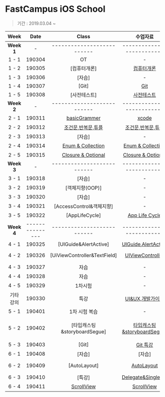# FastCampus iOS School
> 기간 : 2019.03.04 ~

| Week | Date | Class | 수업자료 |  과제 |
| :---: | :---: | :---: | :---: | :---: |
| **Week 1** | - | -------------------------- | -------------------------- | -------------------------- | 
| 1 - 1 | 190304 | OT | - | - |
| 1 - 2 | 190305 | [컴퓨터개론] | [컴퓨터개론](https://github.com/92pino/IOS_pino/blob/master/%EC%88%98%EC%97%85%EC%9E%90%EB%A3%8C/20180305/%EC%BB%B4%ED%93%A8%ED%84%B0%20%EA%B0%9C%EB%A1%A0.pdf) |
| 1 - 3 | 190306 | [자습] | - | - |
| 1 - 4 | 190307 | [Git] | [Git](https://github.com/92pino/IOS_pino/tree/master/%EC%88%98%EC%97%85%EC%9E%90%EB%A3%8C/20190307%20-%20Git) | - |
| 1 - 5 | 190308 | [사전테스트] | [사전테스트](https://github.com/92pino/IOS_pino/blob/master/%EC%88%98%EC%97%85%EC%9E%90%EB%A3%8C/20190308%20-%20%EC%82%AC%EC%A0%84%ED%85%8C%EC%8A%A4%ED%8A%B8/test1.pdf) | - |
| **Week 2** | - | -------------------------- | -------------------------- | -------------------------- |
| 2 - 1 | 190311 | [basicGrammer](https://github.com/92pino/IOS_pino/tree/master/Class/xcode%26swiftGrammer/Basics(1).playground/Pages) | [xcode](https://github.com/92pino/IOS_pino/blob/master/%EC%88%98%EC%97%85%EC%9E%90%EB%A3%8C/20190311%20-%20Xcode/Xcode.pdf) | [과제](https://github.com/92pino/IOS_pino/blob/master/%EA%B3%BC%EC%A0%9C/20190311/20190311_function.playground/Contents.swift) |
| 2 - 2 | 190312 | [조건문,반복문,튜플](https://github.com/92pino/IOS_pino/blob/master/Class/20190312-conditional/20190312.playground/Contents.swift) | [조건문,반복문,튜플](https://github.com/92pino/IOS_pino/tree/master/%EC%88%98%EC%97%85%EC%9E%90%EB%A3%8C/20190312%20-%20%EC%A1%B0%EA%B1%B4%EB%AC%B8%2C%20%EB%B0%98%EB%B3%B5%EB%AC%B8%2C%20%ED%8A%9C%ED%94%8C/Basics(2).playground/Pages) | [과제](https://github.com/92pino/IOS_pino/blob/master/%EA%B3%BC%EC%A0%9C/20190312/20190312_practice.playground/Contents.swift) |
| 2 - 3 | 190313 | [자습] | - | - |
| 2 - 4 | 190314 | [Enum & Collection]() | [Enum & Collection](https://github.com/92pino/IOS_pino/tree/master/%EC%88%98%EC%97%85%EC%9E%90%EB%A3%8C/20190314%20-%20enum%20%26%20collection) | [과제](https://github.com/92pino/IOS_pino/blob/master/%EA%B3%BC%EC%A0%9C/20190314/20190314-enum%26collection.playground/Contents.swift) |
| 2 - 5 | 190315 | [Closure & Optional]() | [Closure & Optional](https://github.com/92pino/IOS_pino/tree/master/%EC%88%98%EC%97%85%EC%9E%90%EB%A3%8C/20190315%20-%20%ED%81%B4%EB%A1%9C%EC%A0%80%26%EC%98%B5%EC%85%94%EB%84%90) | [과제](https://github.com/92pino/IOS_pino/blob/master/%EA%B3%BC%EC%A0%9C/20190315/20190315_practice.playground/Contents.swift) |
| **Week 3** | - | -------------------------- | -------------------------- | ---- | 
| 3 - 1 | 190318 | [자습] | - | - |
| 3 - 2 | 190319 | [객체지향(OOP)] | - | [과제](https://github.com/92pino/IOS_pino/blob/master/%EA%B3%BC%EC%A0%9C/20190319/20190319-class.playground/Contents.swift) |
| 3 - 3 | 190320 | [자습] | - | - |
| 3 - 4 | 190321 | [AccessControl&객체지향] | - | [과제](https://github.com/92pino/IOS_pino/blob/master/%EA%B3%BC%EC%A0%9C/20190315/20190315_practice.playground/Contents.swift) |
| 3 - 5 | 190322 | [AppLifeCycle] | [App Life Cycle](https://github.com/92pino/IOS_pino/blob/master/%EC%88%98%EC%97%85%EC%9E%90%EB%A3%8C/20190322%20-%20App%20Life%20Cycle/The%20App%20Life%20Cycle.pdf) | [과제](https://github.com/92pino/IOS_pino/tree/master/%EA%B3%BC%EC%A0%9C/20190322/HomeWork_20190322/HomeWork_20190322) |
| **Week 4** | --------------- | -------------------------- | -------------------------- | ---- |
| 4 - 1 | 190325 | [UIGuide&AlertActive] | [UIGuide](https://github.com/92pino/IOS_pino/tree/master/%EC%88%98%EC%97%85%EC%9E%90%EB%A3%8C/20190325/UI%20Guide),[AlertActive](https://github.com/92pino/IOS_pino/tree/master/%EC%88%98%EC%97%85%EC%9E%90%EB%A3%8C/20190325/Frame%20VS%20Bounds/Frame%20Vs%20Bounds.playground) | [UIGuide](https://github.com/92pino/IOS_pino/tree/master/%EA%B3%BC%EC%A0%9C/20190325/20190325-UIGuide), [AlertActive](https://github.com/92pino/IOS_pino/tree/master/%EA%B3%BC%EC%A0%9C/20190325/20190325-AlertAction/20190325_AlertAction) |
| 4 - 2 | 190326 | [UiViewController&TextField] | [UIViewController](https://github.com/92pino/IOS_pino/blob/master/%EC%88%98%EC%97%85%EC%9E%90%EB%A3%8C/20190326%20-%20UIViewController/UIViewController.pdf) | [TextField](https://github.com/92pino/IOS_pino/tree/master/%EA%B3%BC%EC%A0%9C/20190326/TextField/TextField), [UiViewController](https://github.com/92pino/IOS_pino/tree/master/%EA%B3%BC%EC%A0%9C/20190326/ViewControllerDataTransLate) |
| 4 - 3 | 190327 | 자습 | - | - |
| 4 - 4 | 190328 | 자습 | - | - |
| 4 - 5 | 190329 | 1차시험 | - | [1차시험문제](https://github.com/92pino/IOS_pino/tree/master/%EC%88%98%EC%97%85%EC%9E%90%EB%A3%8C/20190329/1%EC%B0%A8%ED%85%8C%EC%8A%A4%ED%8A%B8%20(Swift%20%EC%9D%B4%EB%A1%A0%20%EB%B0%8F%20%EC%8B%A4%EA%B8%B0).playground) |
| 기타 강의 | 190330 | 특강 | [UI&UX,개발가이드](https://github.com/92pino/IOS_pino/blob/master/%EC%88%98%EC%97%85%EC%9E%90%EB%A3%8C/20190330%20-%20%ED%8A%B9%EA%B0%95/1%EC%9D%BC%EC%B0%A8%20%EA%B3%B5%ED%86%B5%20(UX_UI%2C%20%EA%B0%9C%EB%B0%9C%20%ED%94%84%EB%A1%9C%EC%A0%9D%ED%8A%B8%20%EB%8B%A8%EA%B3%84%20%EB%93%B1).pdf) | - |
| 5 - 1 | 190401 | 1차 시험 복습 | - | [1차시험답안](https://github.com/92pino/IOS_pino/tree/master/%EC%88%98%EC%97%85%EC%9E%90%EB%A3%8C/20190401%20-%20%EC%8B%9C%ED%97%98%20%EB%8B%B5%EC%95%88/%EB%AC%B8%EC%A0%9C%ED%92%80%EC%9D%B4%20-%201%EC%B0%A8%ED%85%8C%EC%8A%A4%ED%8A%B8%20(Swift%20%EC%9D%B4%EB%A1%A0%20%EB%B0%8F%20%EC%8B%A4%EA%B8%B0).playground) |
| 5 - 2 | 190402 | [타입캐스팅&storyboardSegue] | [타입캐스팅&storyboardSegue](https://github.com/92pino/IOS_pino/tree/master/%EC%88%98%EC%97%85%EC%9E%90%EB%A3%8C/20190402)] | [타입캐스팅](https://github.com/92pino/IOS_pino/tree/master/%EA%B3%BC%EC%A0%9C/20190402/typeCasting.playground) , [storyboardSegue과제](https://github.com/92pino/IOS_pino/tree/master/%EA%B3%BC%EC%A0%9C/20190402/ViewControllerTransition)
| 5 - 3 | 190403 | [Git] | [Git 특강](https://github.com/92pino/IOS_pino/tree/master/%EC%88%98%EC%97%85%EC%9E%90%EB%A3%8C/20190403%20-%20Git) | - |
| 6 - 1 | 190408 | [자습] | [자습] | - |
| 6 - 2 | 190409 | [AutoLayout] | [AutoLayout](https://github.com/92pino/IOS_pino/tree/master/%EC%88%98%EC%97%85%EC%9E%90%EB%A3%8C/20190409) | [AutoLayout](https://github.com/92pino/IOS_pino/tree/master/%EA%B3%BC%EC%A0%9C/20190409/AutoLayoutPractice), [BogusAlertController](https://github.com/92pino/IOS_pino/tree/master/%EA%B3%BC%EC%A0%9C/20190409/BogusAlertController) |
| 6 - 3 | 190410 | [특강] | [Delegate&Singleton](https://github.com/92pino/IOS_pino/tree/master/%EC%88%98%EC%97%85%EC%9E%90%EB%A3%8C/20190410%20-%20%ED%8A%B9%EA%B0%95) | - |
| 6 - 4 | 190411 | [ScrollView](https://github.com/92pino/IOS_pino/tree/master/Class/20190411) | [ScrollView](https://github.com/92pino/IOS_pino/tree/master/%EC%88%98%EC%97%85%EC%9E%90%EB%A3%8C/20190411%20-%20%EC%83%9D%EC%84%B1%EC%9E%90) | [생성자](), [ScrollView]() |